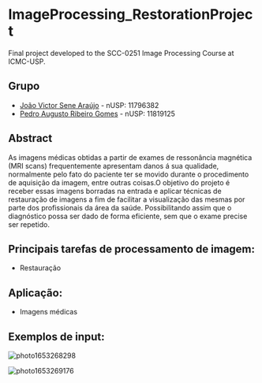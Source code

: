 # ImageProcessing_RestorationProject
Final project developed to the SCC-0251 Image Processing Course at ICMC-USP.

## Grupo
 * [João Victor Sene Araújo](https://github.com/JoaoVSene) - nUSP: 11796382
 * [Pedro Augusto Ribeiro Gomes](https://github.com/pedroaurgomes) - nUSP: 11819125

## Abstract 

As imagens médicas obtidas a partir de exames de ressonância magnética (MRI scans) frequentemente apresentam danos á sua qualidade, normalmente pelo fato 
do paciente ter se movido durante o procedimento de aquisição da imagem, entre outras coisas.O objetivo do projeto é receber essas imagens borradas na 
entrada e aplicar técnicas de restauração de imagens a fim de facilitar a visualização das mesmas por parte dos profissionais da área da saúde. 
Possibilitando assim que o diagnóstico possa ser dado de forma eficiente, sem que o exame precise ser repetido.

## Principais tarefas de processamento de imagem:
 * Restauração

## Aplicação:
 * Imagens médicas

## Exemplos de input:

![photo1653268298](https://user-images.githubusercontent.com/62620260/169727499-55496bd7-361a-4249-82a7-c6c3d7535dd1.jpeg)


![photo1653269176](https://user-images.githubusercontent.com/62620260/169727750-cb42ed18-b0cf-4d1d-8e63-737aee592dbc.jpeg)
